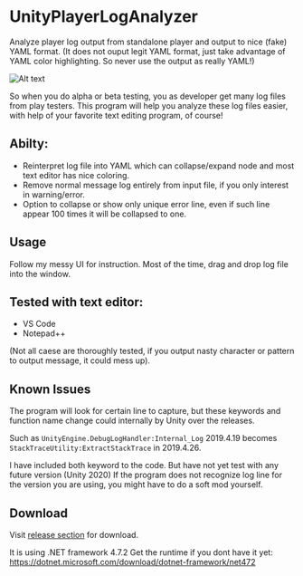 # UnityPlayerLogAnalyzer
Analyze player log output from standalone player and output to nice (fake) YAML format.
(It does not ouput legit YAML format, just take advantage of YAML color highlighting. So never use the output as really YAML!)

![Alt text](./DemoImage.png)

So when you do alpha or beta testing, you as developer get many log files from play testers.
This program will help you analyze these log files easier, with help of your favorite text editing program, of course!

## Abilty:
- Reinterpret log file into YAML which can collapse/expand node and most text editor has nice coloring.
- Remove normal message log entirely from input file, if you only interest in warning/error.
- Option to collapse or show only unique error line, even if such line appear 100 times it will be collapsed to one.

## Usage
Follow my messy UI for instruction. Most of the time, drag and drop log file into the window.

## Tested with text editor:
- VS Code
- Notepad++

(Not all caese are thoroughly tested, if you output nasty character or pattern to output message, it could mess up).

## Known Issues
The program will look for certain line to capture, but these keywords and function name change could internally by Unity over the releases. 

Such as `UnityEngine.DebugLogHandler:Internal_Log` 2019.4.19 becomes `StackTraceUtility:ExtractStackTrace` in 2019.4.26. 

I have included both keyword to the code. But have not yet test with any future version (Unity 2020)
If the program does not recognize log line for the version you are using, you might have to do a soft mod yourself.

## Download
Visit [release section](https://github.com/wappenull/UnityPlayerLogAnalyzer/releases) for download.

It is using .NET framework 4.7.2 Get the runtime if you dont have it yet: https://dotnet.microsoft.com/download/dotnet-framework/net472
